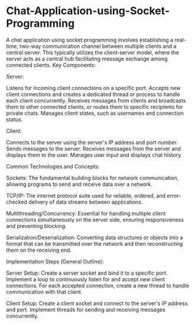 # Chat-Application-using-Socket-Programming
A chat application using socket programming involves establishing a real-time, two-way communication channel between multiple clients and a central server. This typically utilizes the client-server model, where the server acts as a central hub facilitating message exchange among connected clients.
Key Components:

Server:

Listens for incoming client connections on a specific port.
Accepts new client connections and creates a dedicated thread or process to handle each client concurrently.
Receives messages from clients and broadcasts them to other connected clients, or routes them to specific recipients for private chats.
Manages client states, such as usernames and connection status.

Client:

Connects to the server using the server's IP address and port number.
Sends messages to the server.
Receives messages from the server and displays them to the user.
Manages user input and displays chat history.

Common Technologies and Concepts:

Sockets:
The fundamental building blocks for network communication, allowing programs to send and receive data over a network.

TCP/IP:
The internet protocol suite used for reliable, ordered, and error-checked delivery of data streams between applications.

Multithreading/Concurrency:
Essential for handling multiple client connections simultaneously on the server side, ensuring responsiveness and preventing blocking.

Serialization/Deserialization:
Converting data structures or objects into a format that can be transmitted over the network and then reconstructing them on the receiving end.

Implementation Steps (General Outline):

Server Setup:
Create a server socket and bind it to a specific port.
Implement a loop to continuously listen for and accept new client connections.
For each accepted connection, create a new thread to handle communication with that client.

Client Setup:
Create a client socket and connect to the server's IP address and port.
Implement threads for sending and receiving messages concurrently.
